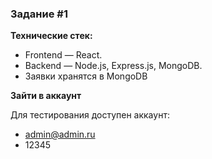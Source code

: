 ### Задание #1

**Технические стек:**
 - Frontend — React.
 - Backend — Node.js, Express.js, MongoDB.
 - Заявки хранятся в MongoDB

**Зайти в аккаунт**

Для тестирования доступен аккаунт:

 - admin@admin.ru
 - 12345
